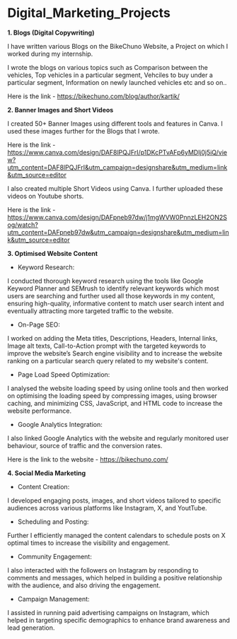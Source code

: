 # Digital_Marketing_Projects

**1. Blogs (Digital Copywriting)**

I have written various Blogs on the BikeChuno Website, a Project on which I worked during my internship.

I wrote the blogs on various topics such as Comparison between the vehicles, Top vehicles in a particular segment, Vehciles to buy under a particular segment, Information on newly launched vehicles etc and so on..

Here is the link - 
https://bikechuno.com/blog/author/kartik/


**2. Banner Images and Short Videos**

I created 50+ Banner Images using different tools and features in Canva.
I used these images further for the Blogs that I wrote.

Here is the link - 
https://www.canva.com/design/DAF8lPQJFrI/p1DKcPTvAFp6yMDlj0j5iQ/view?utm_content=DAF8lPQJFrI&utm_campaign=designshare&utm_medium=link&utm_source=editor

I also created multiple Short Videos using Canva. 
I further uploaded these videos on Youtube shorts.

Here is the link - 
https://www.canva.com/design/DAFpneb97dw/j1mgWVW0PnnzLEH2ON2Sog/watch?utm_content=DAFpneb97dw&utm_campaign=designshare&utm_medium=link&utm_source=editor


**3. Optimised Website Content**

* Keyword Research: 

I conducted thorough keyword research using the tools like Google Keyword Planner and SEMrush to identify relevant keywords which most users are searching and further used all those keywords in my content, ensuring high-quality, informative content to match user search intent and eventually attracting more targeted traffic to the website.

* On-Page SEO: 

I worked on adding the Meta titles, Descriptions, Headers, Internal links, Image alt texts, Call-to-Action prompt with the targeted keywords to improve the website’s Search engine visibility and to increase the website ranking on a particular search query related to my website's content.

* Page Load Speed Optimization: 

I analysed the website loading speed by using online tools and then worked on optimising the loading speed by compressing images, using browser caching, and minimizing CSS, JavaScript, and HTML code to increase the website performance.

* Google Analytics Integration: 

I also linked Google Analytics with the website and regularly monitored user behaviour, source of traffic and the conversion rates.


Here is the link to the website - 
https://bikechuno.com/


**4. Social Media Marketing**

* Content Creation:

I developed engaging posts, images, and short videos tailored to specific audiences across various platforms like Instagram, X, and YoutTube.

* Scheduling and Posting:

Further I efficiently managed the content calendars to schedule posts on X optimal times to increase the visibility and engagement.

* Community Engagement:

I also interacted with the followers on Instagram by responding to comments and messages, which helped in building a positive relationship with the audience, and also driving the engagement.

* Campaign Management: 

I assisted in running paid advertising campaigns on Instagram, which helped in targeting specific demographics to enhance brand awareness and lead generation.


